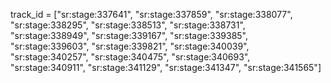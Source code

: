 track_id = ["sr:stage:337641", "sr:stage:337859", "sr:stage:338077", "sr:stage:338295", "sr:stage:338513", "sr:stage:338731", "sr:stage:338949", "sr:stage:339167", "sr:stage:339385", "sr:stage:339603", "sr:stage:339821", "sr:stage:340039", "sr:stage:340257", "sr:stage:340475", "sr:stage:340693", "sr:stage:340911", "sr:stage:341129", "sr:stage:341347", "sr:stage:341565"]
